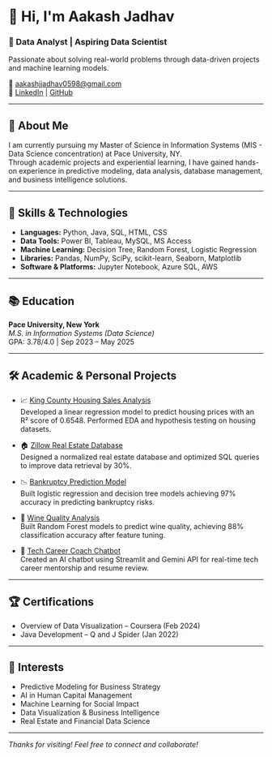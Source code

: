 # 👋 Hi, I'm Aakash Jadhav

### 🎯 Data Analyst | Aspiring Data Scientist  
Passionate about solving real-world problems through data-driven projects and machine learning models.

📧 [aakashjjadhav0598@gmail.com](mailto:aakashjjadhav123@gmail.com)  
🔗 [LinkedIn](https://www.linkedin.com/in/aakashjadhav123) | [GitHub](https://github.com/AJJadhav29)

---

## 📖 About Me
I am currently pursuing my Master of Science in Information Systems (MIS - Data Science concentration) at Pace University, NY.  
Through academic projects and experiential learning, I have gained hands-on experience in predictive modeling, data analysis, database management, and business intelligence solutions.

---

## 🚀 Skills & Technologies
- **Languages:** Python, Java, SQL, HTML, CSS
- **Data Tools:** Power BI, Tableau, MySQL, MS Access
- **Machine Learning:** Decision Tree, Random Forest, Logistic Regression
- **Libraries:** Pandas, NumPy, SciPy, scikit-learn, Seaborn, Matplotlib
- **Software & Platforms:** Jupyter Notebook, Azure SQL, AWS

---

## 📚 Education
**Pace University, New York**  
*M.S. in Information Systems (Data Science)*  
GPA: 3.78/4.0 | Sep 2023 – May 2025

---

## 🛠️ Academic & Personal Projects
- 📈 [King County Housing Sales Analysis](https://github.com/AJJadhav29/King-County-Housing-Sales-Analysis)  
  Developed a linear regression model to predict housing prices with an R² score of 0.6548. Performed EDA and hypothesis testing on housing datasets.

- 🏠 [Zillow Real Estate Database](https://github.com/AJJadhav29/Zillow_Database_Project.git)  
  Designed a normalized real estate database and optimized SQL queries to improve data retrieval by 30%.

- 📉 [Bankruptcy Prediction Model](https://github.com/AJJadhav29/Bankruptcy_Prediction_Project.git)  
  Built logistic regression and decision tree models achieving 97% accuracy in predicting bankruptcy risks.

- 🍷 [Wine Quality Analysis](https://github.com/AJJadhav29/WineQuality_Python_Project.git)  
  Built Random Forest models to predict wine quality, achieving 88% classification accuracy after feature tuning.

- 🤖 [Tech Career Coach Chatbot](https://github.com/AJJadhav29/Tech-Career-Chatbot)  
  Created an AI chatbot using Streamlit and Gemini API for real-time tech career mentorship and resume review.

---

## 🏆 Certifications
- Overview of Data Visualization – Coursera (Feb 2024)
- Java Development – Q and J Spider (Jan 2022)

---

## 🌟 Interests
- Predictive Modeling for Business Strategy
- AI in Human Capital Management
- Machine Learning for Social Impact
- Data Visualization & Business Intelligence
- Real Estate and Financial Data Science

---

_Thanks for visiting! Feel free to connect and collaborate!_
